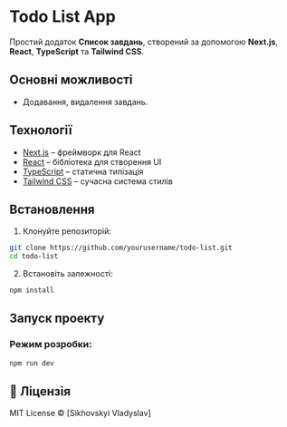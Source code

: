 # Todo List App

Простий додаток **Список завдань**, створений за допомогою **Next.js**, **React**, **TypeScript** та **Tailwind CSS**.

## Основні можливості

- Додавання, видалення завдань.

## Технології

- [Next.js](https://nextjs.org/) – фреймворк для React
- [React](https://react.dev/) – бібліотека для створення UI
- [TypeScript](https://www.typescriptlang.org/) – статична типізація
- [Tailwind CSS](https://tailwindcss.com/) – сучасна система стилів

## Встановлення

1. Клонуйте репозиторій:

```sh
git clone https://github.com/yourusername/todo-list.git
cd todo-list
```

2. Встановіть залежності:

```sh
npm install
```

## Запуск проекту

### Режим розробки:

```sh
npm run dev
```

## 📜 Ліцензія

MIT License © [Sikhovskyi Vladyslav]
